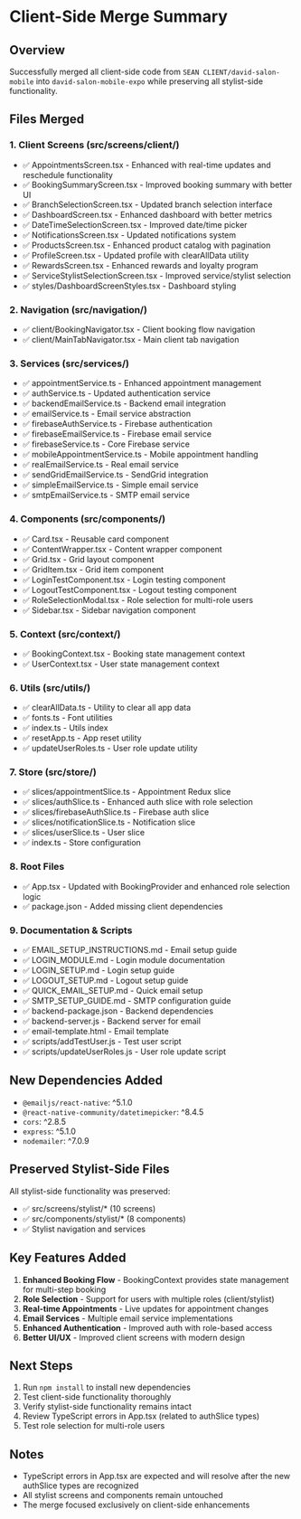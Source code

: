 # Client-Side Merge Summary

## Overview
Successfully merged all client-side code from `SEAN CLIENT/david-salon-mobile` into `david-salon-mobile-expo` while preserving all stylist-side functionality.

## Files Merged

### 1. Client Screens (src/screens/client/)
- ✅ AppointmentsScreen.tsx - Enhanced with real-time updates and reschedule functionality
- ✅ BookingSummaryScreen.tsx - Improved booking summary with better UI
- ✅ BranchSelectionScreen.tsx - Updated branch selection interface
- ✅ DashboardScreen.tsx - Enhanced dashboard with better metrics
- ✅ DateTimeSelectionScreen.tsx - Improved date/time picker
- ✅ NotificationsScreen.tsx - Updated notifications system
- ✅ ProductsScreen.tsx - Enhanced product catalog with pagination
- ✅ ProfileScreen.tsx - Updated profile with clearAllData utility
- ✅ RewardsScreen.tsx - Enhanced rewards and loyalty program
- ✅ ServiceStylistSelectionScreen.tsx - Improved service/stylist selection
- ✅ styles/DashboardScreenStyles.tsx - Dashboard styling

### 2. Navigation (src/navigation/)
- ✅ client/BookingNavigator.tsx - Client booking flow navigation
- ✅ client/MainTabNavigator.tsx - Main client tab navigation

### 3. Services (src/services/)
- ✅ appointmentService.ts - Enhanced appointment management
- ✅ authService.ts - Updated authentication service
- ✅ backendEmailService.ts - Backend email integration
- ✅ emailService.ts - Email service abstraction
- ✅ firebaseAuthService.ts - Firebase authentication
- ✅ firebaseEmailService.ts - Firebase email service
- ✅ firebaseService.ts - Core Firebase service
- ✅ mobileAppointmentService.ts - Mobile appointment handling
- ✅ realEmailService.ts - Real email service
- ✅ sendGridEmailService.ts - SendGrid integration
- ✅ simpleEmailService.ts - Simple email service
- ✅ smtpEmailService.ts - SMTP email service

### 4. Components (src/components/)
- ✅ Card.tsx - Reusable card component
- ✅ ContentWrapper.tsx - Content wrapper component
- ✅ Grid.tsx - Grid layout component
- ✅ GridItem.tsx - Grid item component
- ✅ LoginTestComponent.tsx - Login testing component
- ✅ LogoutTestComponent.tsx - Logout testing component
- ✅ RoleSelectionModal.tsx - Role selection for multi-role users
- ✅ Sidebar.tsx - Sidebar navigation component

### 5. Context (src/context/)
- ✅ BookingContext.tsx - Booking state management context
- ✅ UserContext.tsx - User state management context

### 6. Utils (src/utils/)
- ✅ clearAllData.ts - Utility to clear all app data
- ✅ fonts.ts - Font utilities
- ✅ index.ts - Utils index
- ✅ resetApp.ts - App reset utility
- ✅ updateUserRoles.ts - User role update utility

### 7. Store (src/store/)
- ✅ slices/appointmentSlice.ts - Appointment Redux slice
- ✅ slices/authSlice.ts - Enhanced auth slice with role selection
- ✅ slices/firebaseAuthSlice.ts - Firebase auth slice
- ✅ slices/notificationSlice.ts - Notification slice
- ✅ slices/userSlice.ts - User slice
- ✅ index.ts - Store configuration

### 8. Root Files
- ✅ App.tsx - Updated with BookingProvider and enhanced role selection logic
- ✅ package.json - Added missing client dependencies

### 9. Documentation & Scripts
- ✅ EMAIL_SETUP_INSTRUCTIONS.md - Email setup guide
- ✅ LOGIN_MODULE.md - Login module documentation
- ✅ LOGIN_SETUP.md - Login setup guide
- ✅ LOGOUT_SETUP.md - Logout setup guide
- ✅ QUICK_EMAIL_SETUP.md - Quick email setup
- ✅ SMTP_SETUP_GUIDE.md - SMTP configuration guide
- ✅ backend-package.json - Backend dependencies
- ✅ backend-server.js - Backend server for email
- ✅ email-template.html - Email template
- ✅ scripts/addTestUser.js - Test user script
- ✅ scripts/updateUserRoles.js - User role update script

## New Dependencies Added
- `@emailjs/react-native`: ^5.1.0
- `@react-native-community/datetimepicker`: ^8.4.5
- `cors`: ^2.8.5
- `express`: ^5.1.0
- `nodemailer`: ^7.0.9

## Preserved Stylist-Side Files
All stylist-side functionality was preserved:
- ✅ src/screens/stylist/* (10 screens)
- ✅ src/components/stylist/* (8 components)
- ✅ Stylist navigation and services

## Key Features Added
1. **Enhanced Booking Flow** - BookingContext provides state management for multi-step booking
2. **Role Selection** - Support for users with multiple roles (client/stylist)
3. **Real-time Appointments** - Live updates for appointment changes
4. **Email Services** - Multiple email service implementations
5. **Enhanced Authentication** - Improved auth with role-based access
6. **Better UI/UX** - Improved client screens with modern design

## Next Steps
1. Run `npm install` to install new dependencies
2. Test client-side functionality thoroughly
3. Verify stylist-side functionality remains intact
4. Review TypeScript errors in App.tsx (related to authSlice types)
5. Test role selection for multi-role users

## Notes
- TypeScript errors in App.tsx are expected and will resolve after the new authSlice types are recognized
- All stylist screens and components remain untouched
- The merge focused exclusively on client-side enhancements
